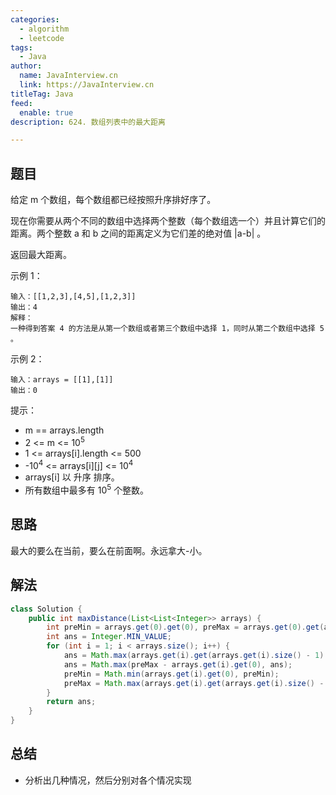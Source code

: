 ```yaml
---
categories:
  - algorithm
  - leetcode
tags:
  - Java
author: 
  name: JavaInterview.cn
  link: https://JavaInterview.cn
titleTag: Java
feed:
  enable: true
description: 624. 数组列表中的最大距离

---
```


## 题目

给定 m 个数组，每个数组都已经按照升序排好序了。

现在你需要从两个不同的数组中选择两个整数（每个数组选一个）并且计算它们的距离。两个整数 a 和 b 之间的距离定义为它们差的绝对值 |a-b| 。

返回最大距离。

示例 1：

    输入：[[1,2,3],[4,5],[1,2,3]]
    输出：4
    解释：
    一种得到答案 4 的方法是从第一个数组或者第三个数组中选择 1，同时从第二个数组中选择 5 。
示例 2：

    输入：arrays = [[1],[1]]
    输出：0


提示：

* m == arrays.length
* 2 <= m <= 10<sup>5</sup>
* 1 <= arrays[i].length <= 500
* -10<sup>4</sup> <= arrays[i][j] <= 10<sup>4</sup>
* arrays[i] 以 升序 排序。
* 所有数组中最多有 10<sup>5</sup> 个整数。

## 思路

最大的要么在当前，要么在前面啊。永远拿大-小。

## 解法
```java
class Solution {
    public int maxDistance(List<List<Integer>> arrays) {
        int preMin = arrays.get(0).get(0), preMax = arrays.get(0).get(arrays.get(0).size() - 1);
        int ans = Integer.MIN_VALUE;
        for (int i = 1; i < arrays.size(); i++) {
            ans = Math.max(arrays.get(i).get(arrays.get(i).size() - 1) - preMin, ans);
            ans = Math.max(preMax - arrays.get(i).get(0), ans);
            preMin = Math.min(arrays.get(i).get(0), preMin);
            preMax = Math.max(arrays.get(i).get(arrays.get(i).size() - 1), preMax);
        }
        return ans;
    }
}

```

## 总结

- 分析出几种情况，然后分别对各个情况实现 
